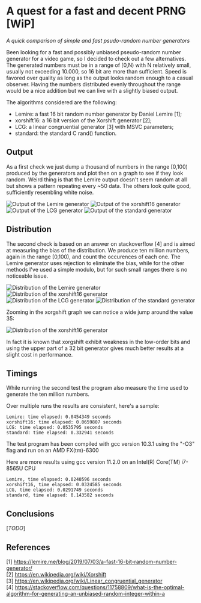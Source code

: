 # A quest for a fast and decent PRNG [WiP]

*A quick comparison of simple and fast psudo-random number generators*

Been looking for a fast and possibly unbiased pseudo-random number generator for a video game, so I decided to check out a few alternatives. The generated numbers must be in a range of [0,N) with N relatively small, usually not exceeding 10.000, so 16 bit are more than sufficient. Speed is favored over quality as long as the output looks random enough to a casual observer. Having the numbers distributed evenly throughout the range would be a nice addition but we can live with a slightly biased output.

The algorithms considered are the following:

* Lemire: a fast 16 bit random number generator by Daniel Lemire [1];
* xorshift16: a 16 bit version of the Xorshift generator [2];
* LCG: a linear congruential generator [3] with MSVC parameters;
* standard: the standard C rand() function.


## Output

As a first check we just dump a thousand of numbers in the range [0,100) produced by the generators and plot then on a graph to see if they look random. Weird thing is that the Lemire output doesn't seem random at all but shows a pattern repeating every ~50 data. The others look quite good, sufficiently resembling white noise.

![Output of the Lemire generator](images/Lemire_dump.png)
![Output of the xorshift16 generator](images/xorshift16_dump.png)
![Output of the LCG generator](images/LCG_dump.png)
![Output of the standard generator](images/standard_dump.png)


## Distribution

The second check is based on an answer on stackoverflow [4] and is aimed at measuring the bias of the distribution. We produce ten million numbers, again in the range [0,100), and count the occurences of each one.
The Lemire generator uses rejection to eliminate the bias, while for the other methods I've used a simple modulo, but for such small ranges there is no noticeable issue.

![Distribution of the Lemire generator](images/Lemire_distribution.png)
![Distribution of the xorshift16 generator](images/xorshift16_distribution.png)
![Distribution of the LCG generator](images/LCG_distribution.png)
![Distribution of the standard generator](images/standard_distribution.png)

Zooming in the xorgshift graph we can notice a wide jump around the value 35:

![Distribution of the xorshift16 generator](images/xorshift16_distribution_zoomed.png)

In fact it is known that xorgshift exhibit weakness in the low-order bits and using the upper part of a 32 bit generator gives much better results at a slight cost in performance.


## Timings

While running the second test the program also measure the time used to generate the ten million numbers.

Over multiple runs the results are consistent, here's a sample:
```
Lemire: time elapsed: 0.0454349 seconds
xorshift16: time elapsed: 0.0659807 seconds
LCG: time elapsed: 0.0535795 seconds
standard: time elapsed: 0.332941 seconds
```
The test program has been compiled with gcc version 10.3.1 using the "-O3" flag and run on an AMD FX(tm)-6300

Here are more results using gcc version 11.2.0 on an Intel(R) Core(TM) i7-8565U CPU
```
Lemire, time elapsed: 0.0240596 seconds
xorshift16, time elapsed: 0.0324585 seconds
LCG, time elapsed: 0.0291749 seconds
standard, time elapsed: 0.143582 seconds
```

## Conclusions

[_TODO_]

## References

[1] https://lemire.me/blog/2019/07/03/a-fast-16-bit-random-number-generator/  
[2] https://en.wikipedia.org/wiki/Xorshift  
[3] https://en.wikipedia.org/wiki/Linear_congruential_generator  
[4] https://stackoverflow.com/questions/11758809/what-is-the-optimal-algorithm-for-generating-an-unbiased-random-integer-within-a  
